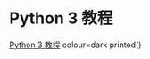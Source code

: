 Python 3 教程
============

[Python 3 教程](https://www.liaoxuefeng.com/wiki/1016959663602400)
 colour=dark 
 printed()
 
